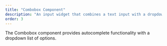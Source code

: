 ```yaml
---
title: "Combobox Component"
description: "An input widget that combines a text input with a dropdown of selectable options"
order: 3
---
```


The Combobox component provides autocomplete functionality with a dropdown list of options. 